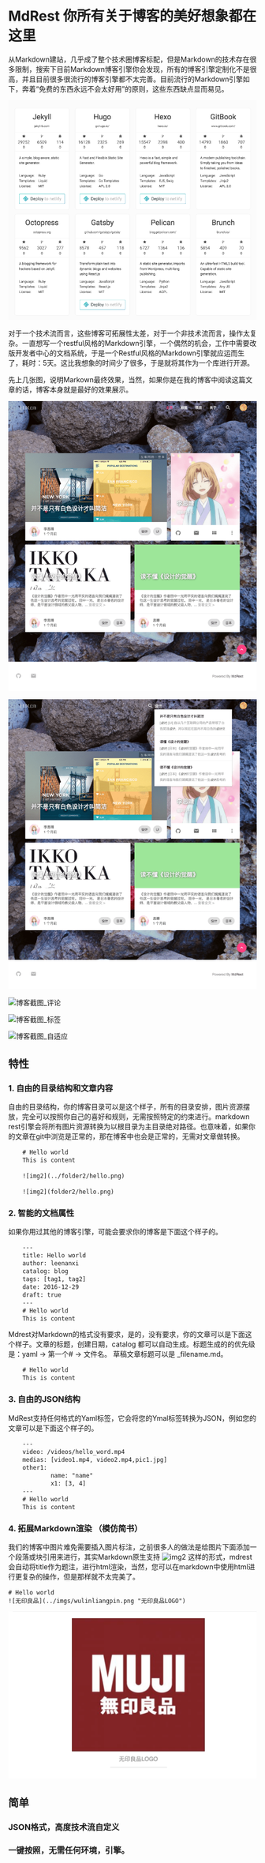 # MdRest 你所有关于博客的美好想象都在这里


从Markdown建站，几乎成了整个技术圈博客标配，但是Markdown的技术存在很多限制，搜索下目前Markdown博客引擎你会发现，所有的博客引擎定制化不是很高，并且目前很多很流行的博客引擎都不太完善。目前流行的Markdown引擎如下，奔着“免费的东西永远不会太好用”的原则，这些东西缺点显而易见。

![流行的markdown引擎](mdrest_img/流行的markdown引擎.png "流行的markdown引擎")

对于一个技术流而言，这些博客可拓展性太差，对于一个非技术流而言，操作太复杂。一直想写一个restful风格的Markdown引擎，一个偶然的机会，工作中需要改版开发者中心的文档系统，于是一个Restful风格的Markdown引擎就应运而生了，耗时：5天。这比我想象的时间少了很多，于是就将其作为一个库进行开源。

先上几张图，说明Markown最终效果，当然，如果你是在我的博客中阅读这篇文章的话，博客本身就是最好的效果展示。

![博客截图_主页](mdrest_img/博客截图_主页.png "主页")

![博客截图_搜索](mdrest_img/博客截图_搜索.png "全文搜索")

![博客截图_评论](mdrest_img/博客截图_评论.png "评论系统")

![博客截图_标签](mdrest_img/博客截图_评论.png "评论系统")

![博客截图_自适应](mdrest_img/博客截图_评论.png "重新排版的自适应系统")



## 特性

### 1. 自由的目录结构和文章内容

自由的目录结构，你的博客目录可以是这个样子，所有的目录安排，图片资源摆放，完全可以按照你自己的喜好和规则，无需按照特定的约束进行。markdown rest引擎会将所有图片资源转换为以根目录为主目录绝对路径。也意味着，如果你的文章在git中浏览是正常的，那在博客中也会是正常的，无需对文章做转换。
```
    # Hello world
    This is content
    
    ![img2](../folder2/hello.png)
    
    ![img2](folder2/hello.png)
```

### 2. 智能的文档属性

如果你用过其他的博客引擎，可能会要求你的博客是下面这个样子的。

```
    ---
    title: Hello world
    author: leenanxi
    catalog: blog
    tags: [tag1, tag2]
    date: 2016-12-29
    draft: true
    ---
    # Hello world
    This is content
```

Mdrest对Markdown的格式没有要求，是的，没有要求，你的文章可以是下面这个样子。文章的标题，创建日期，catalog 都可以自动生成。标题生成的的优先级是：yaml -> 第一个# -> 文件名。 草稿文章标题可以是 _filename.md。

```
    # Hello world
    This is content
```
### 3. 自由的JSON结构

MdRest支持任何格式的Yaml标签，它会将您的Ymal标签转换为JSON，例如您的文章可以是下面这个样子的。
```
    ---
    video: /videos/hello_word.mp4
    medias: [video1.mp4, video2.mp4,pic1.jpg]
    other1: 
  			name: "name"
  			x1: [3, 4]
    ---
    # Hello world
    This is content
```
### 4. 拓展Markdown渲染 （模仿简书）
 我们的博客中图片难免需要插入图片标注，之前很多人的做法是给图片下面添加一个段落或块引用来进行，其实Markdown原生支持 ![img2](path.png "title") 这样的形式，mdrest会自动将title作为题注，进行html渲染，当然，您可以在markdown中使用html进行更复杂的操作，但是那样就不太完美了。

```
# Hello world
![无印良品](../imgs/wulinliangpin.png "无印良品LOGO")
```

![博客截图_图注](mdrest_img/博客截图_图注.png)




## 简单

### JSON格式，高度技术流自定义




### 一键按照，无需任何环境，引擎。










